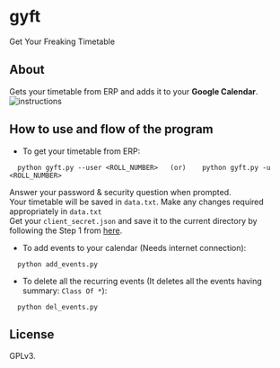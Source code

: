 # gyft

Get Your Freaking Timetable

## About

Gets your timetable from ERP and adds it to your **Google Calendar**.
![instructions](https://cloud.githubusercontent.com/assets/9252491/17613570/7af6ae98-607c-11e6-8597-e720c3475c24.gif)

## How to use and flow of the program

- To get your timetable from ERP:
```
  python gyft.py --user <ROLL_NUMBER>   (or)    python gyft.py -u <ROLL_NUMBER>
```
  Answer your password & security question when prompted.
<br>
  Your timetable will be saved in `data.txt`. Make any changes required appropriately in `data.txt`
  <br>
  Get your `client_secret.json` and save it to the current directory by following the Step 1 from [here](https://developers.google.com/google-apps/calendar/quickstart/python#step_1_turn_on_the_api_name).

- To add events to your calendar (Needs internet connection):
```
  python add_events.py
```

- To delete all the recurring events (It deletes all the events having summary: `Class Of *`):
```
  python del_events.py
```

## License

GPLv3.
